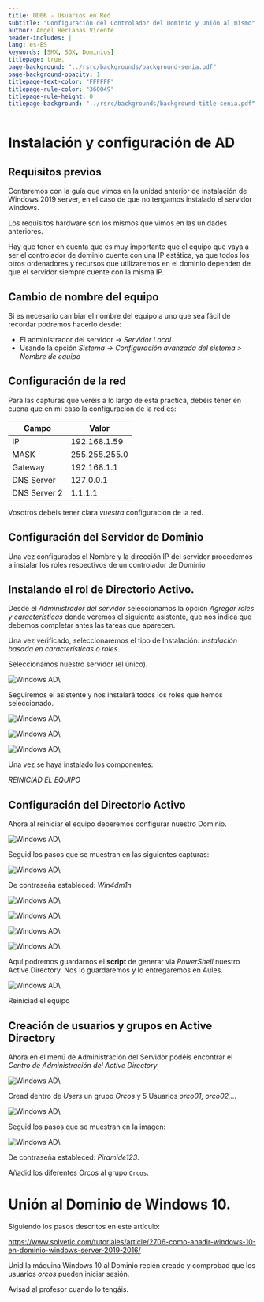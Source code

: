```yaml
---
title: UD06 - Usuarios en Red
subtitle: "Configuración del Controlador del Dominio y Unión al mismo"
author: Angel Berlanas Vicente
header-includes: |
lang: es-ES
keywords: [SMX, SOX, Dominios]
titlepage: true,
page-background: "../rsrc/backgrounds/background-senia.pdf"
page-background-opacity: 1
titlepage-text-color: "FFFFFF"
titlepage-rule-color: "360049"
titlepage-rule-height: 0
titlepage-background: "../rsrc/backgrounds/background-title-senia.pdf"
---
```


# Instalación y configuración de AD

## Requisitos previos

Contaremos con la guía que vimos en la unidad anterior de instalación de Windows 2019 server, en el caso de que no tengamos instalado el servidor windows.

Los requisitos hardware son los mismos que vimos en las unidades anteriores.

Hay que tener en cuenta que es muy importante que el equipo que vaya a ser el controlador de dominio cuente con una IP estática, ya que todos los otros ordenadores y recursos que utilizaremos en el dominio dependen de que el servidor siempre cuente con la misma IP.

## Cambio de nombre del equipo

Si es necesario cambiar el nombre del equipo a uno que sea fácil de recordar podremos hacerlo desde:

* El administrador del servidor -> _Servidor Local_
* Usando la opción _Sistema -> Configuración avanzada del sistema > Nombre de equipo_

## Configuración de la red

Para las capturas que veréis a lo largo de esta práctica, debéis tener en cuena que en mi caso la
configuración de la red es:

| Campo | Valor |
| ----- | ----- |
| IP|  192.168.1.59 |
| MASK | 255.255.255.0|
| Gateway | 192.168.1.1|
| DNS Server | 127.0.0.1 |
| DNS Server 2 | 1.1.1.1 |

Vosotros debéis tener clara *vuestra* configuración de la red.


## Configuración del Servidor de Dominio

Una vez configurados el Nombre y la dirección IP del servidor procedemos a instalar los roles respectivos de un controlador de Dominio

## Instalando el rol de Directorio Activo.

Desde el _Administrador del servidor_ seleccionamos la opción _Agregar roles y características_ donde veremos el siguiente asistente, que nos indica que debemos completar antes las tareas que aparecen.

Una vez verificado, seleccionaremos el tipo de Instalación: _Instalación basada en características o roles._

Seleccionamos nuestro servidor (el único).

![Windows AD](./imgs/Win2019-AD-01.png)\

Seguiremos el asistente y nos instalará todos los roles que hemos seleccionado.

![Windows AD](./imgs/Win2019-AD-02.png)\


![Windows AD](./imgs/Win2019-AD-03.png)\

![Windows AD](./imgs/Win2019-AD-04.png)\

Una vez se haya instalado los componentes:

*REINICIAD EL EQUIPO*

## Configuración del Directorio Activo

Ahora al reiniciar el equipo deberemos configurar nuestro Dominio.

![Windows AD](./imgs/Win2019-AD-05.png)\

Seguid los pasos que se muestran en las siguientes capturas:

![Windows AD](./imgs/Win2019-AD-06.png)\

De contraseña estableced: *Win4dm1n* 

![Windows AD](./imgs/Win2019-AD-07.png)\


![Windows AD](./imgs/Win2019-AD-08.png)\

![Windows AD](./imgs/Win2019-AD-09.png)\

![Windows AD](./imgs/Win2019-AD-10.png)\

Aquí podremos guardarnos el **script** de generar via *PowerShell* nuestro Active Directory. Nos lo guardaremos y lo entregaremos en Aules.

![Windows AD](./imgs/Win2019-AD-11.png)\

Reiniciad el equipo

## Creación de usuarios y grupos en Active Directory

Ahora en el menú de Administración del Servidor podéis encontrar el *Centro de Administración del Active Directory*

![Windows AD](./imgs/Win2019-AD-15.png)\

Cread dentro de *Users* un grupo *Orcos* y 5 Usuarios *orco01, orco02,...*

![Windows AD](./imgs/Win2019-AD-16.png)\

Seguid los pasos que se muestran en la imagen:

![Windows AD](./imgs/Win2019-AD-17.png)\

De contraseña estableced: *Piramide123*.

Añadid los diferentes Orcos al grupo `Orcos`.

# Unión al Dominio de Windows 10.

Siguiendo los pasos descritos en este artículo:

https://www.solvetic.com/tutoriales/article/2706-como-anadir-windows-10-en-dominio-windows-server-2019-2016/

Unid la máquina Windows 10 al Dominio recién creado y comprobad que los usuarios *orcos* pueden iniciar sesión.

Avisad al profesor cuando lo tengáis.
